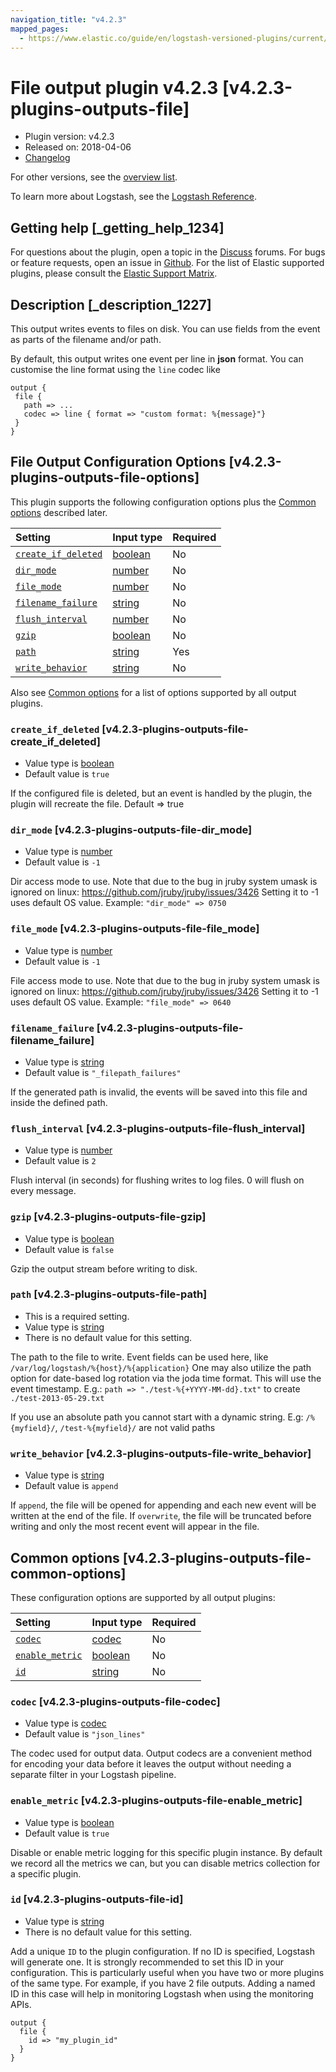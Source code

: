 ```yaml
---
navigation_title: "v4.2.3"
mapped_pages:
  - https://www.elastic.co/guide/en/logstash-versioned-plugins/current/v4.2.3-plugins-outputs-file.html
---
```


# File output plugin v4.2.3 [v4.2.3-plugins-outputs-file]

* Plugin version: v4.2.3
* Released on: 2018-04-06
* [Changelog](https://github.com/logstash-plugins/logstash-output-file/blob/v4.2.3/CHANGELOG.md)

For other versions, see the [overview list](output-file-index.md).

To learn more about Logstash, see the [Logstash Reference](https://www.elastic.co/guide/en/logstash/current/index.html).

## Getting help [_getting_help_1234]

For questions about the plugin, open a topic in the [Discuss](http://discuss.elastic.co) forums. For bugs or feature requests, open an issue in [Github](https://github.com/logstash-plugins/logstash-output-file). For the list of Elastic supported plugins, please consult the [Elastic Support Matrix](https://www.elastic.co/support/matrix#matrix_logstash_plugins).

## Description [_description_1227]

This output writes events to files on disk. You can use fields from the event as parts of the filename and/or path.

By default, this output writes one event per line in **json** format. You can customise the line format using the `line` codec like

```
output {
 file {
   path => ...
   codec => line { format => "custom format: %{message}"}
 }
}
```

## File Output Configuration Options [v4.2.3-plugins-outputs-file-options]

This plugin supports the following configuration options plus the [Common options](v4-2-3-plugins-outputs-file.md#v4.2.3-plugins-outputs-file-common-options) described later.

| Setting | Input type | Required |
| :- | :- | :- |
| [`create_if_deleted`](v4-2-3-plugins-outputs-file.md#v4.2.3-plugins-outputs-file-create_if_deleted) | [boolean](/lsr/value-types.md#boolean) | No |
| [`dir_mode`](v4-2-3-plugins-outputs-file.md#v4.2.3-plugins-outputs-file-dir_mode) | [number](/lsr/value-types.md#number) | No |
| [`file_mode`](v4-2-3-plugins-outputs-file.md#v4.2.3-plugins-outputs-file-file_mode) | [number](/lsr/value-types.md#number) | No |
| [`filename_failure`](v4-2-3-plugins-outputs-file.md#v4.2.3-plugins-outputs-file-filename_failure) | [string](/lsr/value-types.md#string) | No |
| [`flush_interval`](v4-2-3-plugins-outputs-file.md#v4.2.3-plugins-outputs-file-flush_interval) | [number](/lsr/value-types.md#number) | No |
| [`gzip`](v4-2-3-plugins-outputs-file.md#v4.2.3-plugins-outputs-file-gzip) | [boolean](/lsr/value-types.md#boolean) | No |
| [`path`](v4-2-3-plugins-outputs-file.md#v4.2.3-plugins-outputs-file-path) | [string](/lsr/value-types.md#string) | Yes |
| [`write_behavior`](v4-2-3-plugins-outputs-file.md#v4.2.3-plugins-outputs-file-write_behavior) | [string](/lsr/value-types.md#string) | No |

Also see [Common options](v4-2-3-plugins-outputs-file.md#v4.2.3-plugins-outputs-file-common-options) for a list of options supported by all output plugins.

### `create_if_deleted` [v4.2.3-plugins-outputs-file-create_if_deleted]

* Value type is [boolean](/lsr/value-types.md#boolean)
* Default value is `true`

If the configured file is deleted, but an event is handled by the plugin, the plugin will recreate the file. Default ⇒ true

### `dir_mode` [v4.2.3-plugins-outputs-file-dir_mode]

* Value type is [number](/lsr/value-types.md#number)
* Default value is `-1`

Dir access mode to use. Note that due to the bug in jruby system umask is ignored on linux: <https://github.com/jruby/jruby/issues/3426> Setting it to -1 uses default OS value. Example: `"dir_mode" => 0750`

### `file_mode` [v4.2.3-plugins-outputs-file-file_mode]

* Value type is [number](/lsr/value-types.md#number)
* Default value is `-1`

File access mode to use. Note that due to the bug in jruby system umask is ignored on linux: <https://github.com/jruby/jruby/issues/3426> Setting it to -1 uses default OS value. Example: `"file_mode" => 0640`

### `filename_failure` [v4.2.3-plugins-outputs-file-filename_failure]

* Value type is [string](/lsr/value-types.md#string)
* Default value is `"_filepath_failures"`

If the generated path is invalid, the events will be saved into this file and inside the defined path.

### `flush_interval` [v4.2.3-plugins-outputs-file-flush_interval]

* Value type is [number](/lsr/value-types.md#number)
* Default value is `2`

Flush interval (in seconds) for flushing writes to log files. 0 will flush on every message.

### `gzip` [v4.2.3-plugins-outputs-file-gzip]

* Value type is [boolean](/lsr/value-types.md#boolean)
* Default value is `false`

Gzip the output stream before writing to disk.

### `path` [v4.2.3-plugins-outputs-file-path]

* This is a required setting.
* Value type is [string](/lsr/value-types.md#string)
* There is no default value for this setting.

The path to the file to write. Event fields can be used here, like `/var/log/logstash/%{host}/%{application}` One may also utilize the path option for date-based log rotation via the joda time format. This will use the event timestamp. E.g.: `path => "./test-%{+YYYY-MM-dd}.txt"` to create `./test-2013-05-29.txt`

If you use an absolute path you cannot start with a dynamic string. E.g: `/%{myfield}/`, `/test-%{myfield}/` are not valid paths

### `write_behavior` [v4.2.3-plugins-outputs-file-write_behavior]

* Value type is [string](/lsr/value-types.md#string)
* Default value is `append`

If `append`, the file will be opened for appending and each new event will be written at the end of the file. If `overwrite`, the file will be truncated before writing and only the most recent event will appear in the file.

## Common options [v4.2.3-plugins-outputs-file-common-options]

These configuration options are supported by all output plugins:

| Setting | Input type | Required |
| :- | :- | :- |
| [`codec`](v4-2-3-plugins-outputs-file.md#v4.2.3-plugins-outputs-file-codec) | [codec](/lsr/value-types.md#codec) | No |
| [`enable_metric`](v4-2-3-plugins-outputs-file.md#v4.2.3-plugins-outputs-file-enable_metric) | [boolean](/lsr/value-types.md#boolean) | No |
| [`id`](v4-2-3-plugins-outputs-file.md#v4.2.3-plugins-outputs-file-id) | [string](/lsr/value-types.md#string) | No |

### `codec` [v4.2.3-plugins-outputs-file-codec]

* Value type is [codec](/lsr/value-types.md#codec)
* Default value is `"json_lines"`

The codec used for output data. Output codecs are a convenient method for encoding your data before it leaves the output without needing a separate filter in your Logstash pipeline.

### `enable_metric` [v4.2.3-plugins-outputs-file-enable_metric]

* Value type is [boolean](/lsr/value-types.md#boolean)
* Default value is `true`

Disable or enable metric logging for this specific plugin instance. By default we record all the metrics we can, but you can disable metrics collection for a specific plugin.

### `id` [v4.2.3-plugins-outputs-file-id]

* Value type is [string](/lsr/value-types.md#string)
* There is no default value for this setting.

Add a unique `ID` to the plugin configuration. If no ID is specified, Logstash will generate one. It is strongly recommended to set this ID in your configuration. This is particularly useful when you have two or more plugins of the same type. For example, if you have 2 file outputs. Adding a named ID in this case will help in monitoring Logstash when using the monitoring APIs.

```
output {
  file {
    id => "my_plugin_id"
  }
}
```
